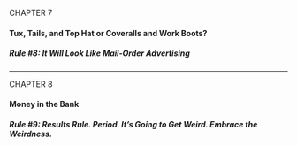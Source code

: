 CHAPTER 7

#### Tux, Tails, and Top Hat or Coveralls and Work Boots?

##### Rule #8: It Will Look Like Mail-Order Advertising


-----

CHAPTER 8

#### Money in the Bank

##### Rule #9: Results Rule. Period. It’s Going to Get Weird. Embrace the Weirdness.